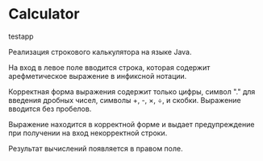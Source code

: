 # Calculator
testapp

Реализация строкового калькулятора на языке Java.

На вход в левое поле вводится строка, которая содержит арефметическое выражение в инфиксной нотации.

Корректная форма выражения содержит только цифры, символ "." для введения дробных чисел, символы +, -, ×, ÷, и скобки. 
Выражение вводится без пробелов.

Выражение находится в корректной форме и выдает предупреждение при получении на вход некорректной строки.

Результат вычислений появляется в правом поле.

